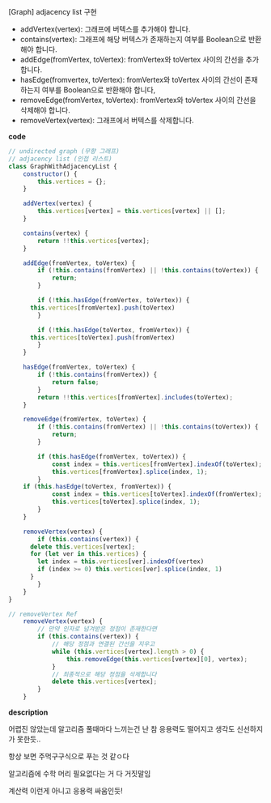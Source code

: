 <!--
파일 이름은 날짜-문제제목 (예시: 2021-03-21-완주하지못한선수.md)
-->

[Graph] adjacency list 구현

- addVertex(vertex): 그래프에 버텍스를 추가해야 합니다.
- contains(vertex): 그래프에 해당 버텍스가 존재하는지 여부를 Boolean으로 반환해야 합니다.
- addEdge(fromVertex, toVertex): fromVertex와 toVertex 사이의 간선을 추가합니다.
- hasEdge(fromvertex, toVertex): fromVertex와 toVertex 사이의 간선이 존재하는지 여부를 Boolean으로 반환해야 합니다,
- removeEdge(fromVertex, toVertex): fromVertex와 toVertex 사이의 간선을 삭제해야 합니다.
- removeVertex(vertex): 그래프에서 버텍스를 삭제합니다.

**code**

```js
// undirected graph (무향 그래프)
// adjacency list (인접 리스트)
class GraphWithAdjacencyList {
	constructor() {
		this.vertices = {};
	}

	addVertex(vertex) {
		this.vertices[vertex] = this.vertices[vertex] || [];
	}

	contains(vertex) {
		return !!this.vertices[vertex];
	}

	addEdge(fromVertex, toVertex) {
		if (!this.contains(fromVertex) || !this.contains(toVertex)) {
			return;
		}

		if (!this.hasEdge(fromVertex, toVertex)) {
      this.vertices[fromVertex].push(toVertex)
		}

		if (!this.hasEdge(toVertex, fromVertex)) {
      this.vertices[toVertex].push(fromVertex)
		}
	}

	hasEdge(fromVertex, toVertex) {
		if (!this.contains(fromVertex)) {
			return false;
		}
		return !!this.vertices[fromVertex].includes(toVertex);
	}

	removeEdge(fromVertex, toVertex) {
		if (!this.contains(fromVertex) || !this.contains(toVertex)) {
			return;
		}

		if (this.hasEdge(fromVertex, toVertex)) {
			const index = this.vertices[fromVertex].indexOf(toVertex);
			this.vertices[fromVertex].splice(index, 1);
		}
  	if (this.hasEdge(toVertex, fromVertex)) {
			const index = this.vertices[toVertex].indexOf(fromVertex);
			this.vertices[toVertex].splice(index, 1);
		}
	}

	removeVertex(vertex) {
		if (this.contains(vertex)) {
      delete this.vertices[vertex];
      for (let ver in this.vertices) {
        let index = this.vertices[ver].indexOf(vertex)
        if (index >= 0) this.vertices[ver].splice(index, 1)
      }
		}
	}
}
```

```js
// removeVertex Ref
	removeVertex(vertex) {
		// 만약 인자로 넘겨받은 정점이 존재한다면
		if (this.contains(vertex)) {
			// 해당 정점과 연결된 간선을 지우고
			while (this.vertices[vertex].length > 0) {
				this.removeEdge(this.vertices[vertex][0], vertex);
			}
			// 최종적으로 해당 정점을 삭제합니다
			delete this.vertices[vertex];
		}
	}
```

**description**

어렵진 않았는데 알고리즘 풀때마다 느끼는건 난 참 응용력도 떨어지고 생각도 신선하지가 못한듯.. 

항상 보면 주먹구구식으로 푸는 것 같ㅇ다

알고리즘에 수학 머리 필요없다는 거 다 거짓말임 

계산력 이런게 아니고 응용력 싸움인듯!

